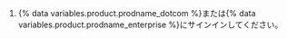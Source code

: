 1. {% data variables.product.prodname_dotcom %}または{% data variables.product.prodname_enterprise %}にサインインしてください。
